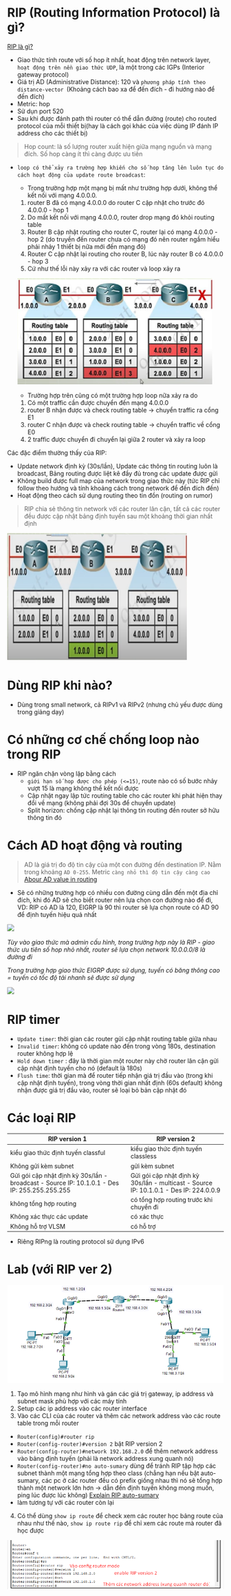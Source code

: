 # RIP (Routing Information Protocol) là gì?

[RIP là gì?](https://www.geeksforgeeks.org/routing-information-protocol-rip/)

- Giao thức tính route với số hop ít nhất, hoat động trên network layer, `hoạt động trên nền giao thức UDP`, là một trong các IGPs (Interior gateway protocol)
- Giá trị AD (Administrative Distance): 120 và `phương pháp tính theo distance-vector `(Khoảng cách bao xa để đến đích - đi hướng nào để đến đích)
- Metric: hop
- Sử dụn port 520
- Sau khi được đánh path thì router có thể dẫn đường (route) cho routed protocol của mỗi thiết bị(hay là cách gọi khác của việc dùng IP đánh IP address cho các thiết bị)

> Hop count: là số lượng router xuất hiện giữa mạng nguồn và mạng đích. Số hop càng ít thì càng được ưu tiên

- `loop có thể xảy ra trường hợp khiến cho số hop tăng lên luôn tục do cách hoạt động của update route broadcast`:
  - Trong trường hợp một mạng bị mất như trường hợp dưới, không thể kết nối với mạng 4.0.0.0. 
  1. router B đã có mạng 4.0.0.0 do router C cập nhật cho trước đó 4.0.0.0 - hop 1
  2. Do mất kết nối với mạng 4.0.0.0, router drop mạng đó khỏi routing table
  3. Router B cập nhật routing cho router C, router lại có mạng 4.0.0.0 - hop 2 (do truyền đến router chưa có mạng đó nên router ngầm hiểu phải nhảy 1 thiết bị nữa mới đến mạng đó)
  4. Router C cập nhật lại routing cho router B, lúc này router B có 4.0.0.0 - hop 3
  5. Cứ như thế lỗi này xảy ra với các router và loop xảy ra

    ![Alt text](image-1.png)

    - Trường hợp trên cũng có một trường hợp loop nữa xảy ra do
    1. Có một traffic cần được chuyển đến mạng 4.0.0.0
    2. router B nhận được và check routing table -> chuyển traffic ra cổng E1
    3. router C nhận được và check routing table -> chuyển traffic về cổng E0
    4. 2 traffic được chuyển đi chuyển lại giữa 2 router và xảy ra loop

Các đặc điểm thường thấy của RIP:
  - Update network định kỳ (30s/lần), Update các thông tin routing luôn là broadcast, Bảng routing được liệt kê đầy đủ trong các update được gửi
  - Không build được full map của network trong giao thức này (tức RIP chỉ follow theo hướng và tính khoảng cách trong network để đến đích đến)
  - Hoạt động theo cách sử dụng routing theo tin đồn (routing on rumor)

> RIP chia sẻ thông tin network với các router lân cận, tất cả các router đều được cập nhật bảng định tuyến sau một khoảng thời gian nhất định

![Alt text](image.png)

# Dùng RIP khi nào?
- Dùng trong small network, cả RIPv1 và RIPv2 (nhưng chủ yếu được dùng trong giảng dạy)

# Có những cơ chế chống loop nào trong RIP
- RIP ngăn chặn vòng lặp bằng cách 
  - `giới hạn số hop được cho phép (<=15)`, route nào có số bước nhảy vượt 15 là mạng không thể kết nối được
  - Cập nhật ngay lập tức routing table cho các router khi phát hiện thay đổi về mạng (không phải đợi 30s để chuyển update)
  - Split horizon: chống cập nhật lại thông tin routing đến router sở hữu thông tin đó

# Cách AD hoạt động và routing

> AD là giá trị đo độ tin cậy của một con đường đến destination IP. Nằm trong khoảng `AD 0-255`. Metric `càng nhỏ thì độ tin cậy càng cao` [Abour AD value in routing](https://www.computernetworkingnotes.com/ccna-study-guide/administrative-distance-ad-explained.html)

- Sẽ có những trường hợp có nhiều con đường cùng dẫn đến một địa chỉ đích, khi đó AD sẽ cho biết router nên lựa chọn con đường nào để đi, VD: RIP có AD là 120, EIGRP là 90 thì router sẽ lựa chọn route có AD 90 để định tuyến hiệu quả nhất

![](https://www.computernetworkingnotes.org/images/cisco/ccna-study-guide/csg125-02-administrative-distance-example.png)

_Tùy vào giao thức mà admin cấu hình, trong trường hợp này là RIP - giao thức ưu tiên số hop nhỏ nhất, router sẽ lựa chọn network 10.0.0.0/8 là đường đi_

_Trong trường hợp giao thức EIGRP được sử dụng, tuyến có băng thông cao = tuyến có tốc độ tải nhanh sẽ được sử dụng_

![](https://www.computernetworkingnotes.org/images/cisco/ccna-study-guide/csg125-07-eigrp-and-rip.png)

# RIP timer
- `Update timer`: thời gian các router gửi cập nhật routing table giữa nhau
- `Invalid timer`: không có update nào đến trong vòng 180s, destination router không hợp lệ 
- `Hold down timer` : đây là thời gian một router này chờ router lân cận gửi cập nhật định tuyến cho nó (default là 180s)
- `Flush time`: thời gian mà để router tiếp nhận giá trị đầu vào (trong khi cập nhật định tuyến), trong vòng thời gian nhất định (60s default) không nhận được giá trị đầu vào, router sẽ loại bỏ bản cập nhật đó

# Các loại RIP

| RIP version 1 | RIP version 2 |
| -------- | -------- |
| kiểu giao thức định tuyến classful | kiểu giao thức định tuyến classless |
| Không gửi kèm subnet | gửi kèm subnet |
| Gửi gói cập nhật định kỳ 30s/lần - broadcast - Source IP: 10.1.0.1 - Des IP: 255.255.255.255 | Gửi gói cập nhật định kỳ 30s/lần - multicast - Source IP: 10.1.0.1 - Des IP: 224.0.0.9 |
| không tổng hợp routing | có tổng hợp routing trước khi chuyển đi |
| Không xác thực các update | có xác thực |
| Không hỗ trợ VLSM | có hỗ trợ

- Riêng RIPng là routing protocol sử dụng IPv6

# Lab (với RIP ver 2)

![Alt text](image-3.png)

1. Tạo mô hình mạng như hình và gán các giá trị gateway, ip address và subnet mask phù hợp với các máy tính
2. Setup các ip address vào các router interface
3. Vào các CLI của các router và thêm các network address vào các route table trong mỗi router
  - `Router(config)#router rip`
  - `Router(config-router)#version 2` bật RIP version 2
  - `Router(config-router)#network 192.168.2.0` để thêm network address vào bảng định tuyến (phải là network address xung quanh nó)
  - `Router(config-router)#no auto-sumary` dùng để tránh RIP tập hợp các subnet thành một mạng tổng hợp theo class (chẳng hạn nếu bật auto-sumary, các pc ở các router đều có prefix giống nhau thì nó sẽ tổng hợp thành một network lớn hơn -> dẫn đến định tuyến không mong muốn, ping lúc được lúc không) [Explain RIP auto-sumary](https://youtu.be/w5Ai9UNwILs?si=YmnRNyIN_p0_2owl)
  - làm tương tự với các router còn lại
4. Có thể dùng `show ip route` để check xem các router học bảng route của nhau như thế nào, `show ip route rip` để chỉ xem các route mà router đã học được

![Alt text](image-2.png)

